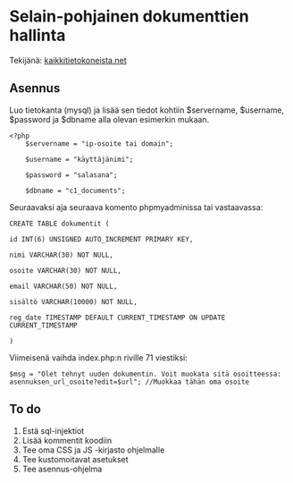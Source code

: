 ﻿# Selain-pohjainen dokumenttien hallinta

Tekijänä: [kaikkitietokoneista.net](https://kaikkitietokoneista.net)

## Asennus

Luo tietokanta (mysql) ja lisää sen tiedot kohtiin $servername, $username, $password ja $dbname alla olevan esimerkin mukaan.

    <?php
    	$servername = "ip-osoite tai domain";
        
        $username = "käyttäjänimi";
        
        $password = "salasana";
        
        $dbname = "c1_documents";

Seuraavaksi aja seuraava komento phpmyadminissa tai vastaavassa:

    CREATE TABLE dokumentit (
    
    id INT(6) UNSIGNED AUTO_INCREMENT PRIMARY KEY,
    
    nimi VARCHAR(30) NOT NULL,
    
    osoite VARCHAR(30) NOT NULL,
    
    email VARCHAR(50) NOT NULL,
    
    sisältö VARCHAR(10000) NOT NULL,
    
    reg_date TIMESTAMP DEFAULT CURRENT_TIMESTAMP ON UPDATE CURRENT_TIMESTAMP
    
    )

Viimeisenä vaihda index.php:n riville 71 viestiksi:

    $msg = "Olet tehnyt uuden dokumentin. Voit muokata sitä osoitteessa: asennuksen_url_osoite?edit=$url"; //Muokkaa tähän oma osoite

## To do

 1. Estä sql-injektiot
 2. Lisää kommentit koodiin
 3. Tee oma CSS ja JS -kirjasto ohjelmalle
 4. Tee kustomoitavat asetukset
 5. Tee asennus-ohjelma

